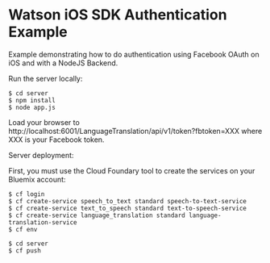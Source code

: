 # Watson iOS SDK Authentication Example


Example demonstrating how to do authentication using Facebook OAuth on
iOS and with a NodeJS Backend.

Run the server locally:

```
$ cd server
$ npm install
$ node app.js
```

Load your browser to http://localhost:6001/LanguageTranslation/api/v1/token?fbtoken=XXX where XXX is your Facebook token.

Server deployment:

First, you must use the Cloud Foundary tool to create the services on your Bluemix account:

```
$ cf login
$ cf create-service speech_to_text standard speech-to-text-service
$ cf create-service text_to_speech standard text-to-speech-service
$ cf create-service language_translation standard language-translation-service
$ cf env
```

```
$ cd server
$ cf push
```
